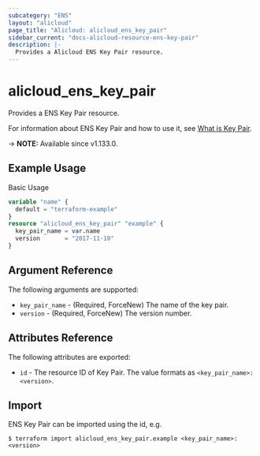 ```yaml
---
subcategory: "ENS"
layout: "alicloud"
page_title: "Alicloud: alicloud_ens_key_pair"
sidebar_current: "docs-alicloud-resource-ens-key-pair"
description: |-
  Provides a Alicloud ENS Key Pair resource.
---
```


# alicloud_ens_key_pair

Provides a ENS Key Pair resource.

For information about ENS Key Pair and how to use it, see [What is Key Pair](https://www.alibabacloud.com/help/en/ens/latest/createkeypair).

-> **NOTE:** Available since v1.133.0.

## Example Usage

Basic Usage

```terraform
variable "name" {
  default = "terraform-example"
}
resource "alicloud_ens_key_pair" "example" {
  key_pair_name = var.name
  version       = "2017-11-10"
}
```

## Argument Reference

The following arguments are supported:

* `key_pair_name` - (Required, ForceNew) The name of the key pair.
* `version` - (Required, ForceNew) The version number.

## Attributes Reference

The following attributes are exported:

* `id` - The resource ID of Key Pair. The value formats as `<key_pair_name>:<version>`.

## Import

ENS Key Pair can be imported using the id, e.g.

```shell
$ terraform import alicloud_ens_key_pair.example <key_pair_name>:<version>
```
